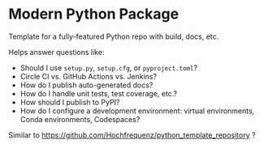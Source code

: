 # Modern Python Package

Template for a fully-featured Python repo with build, docs, etc.

Helps answer questions like:

- Should I use `setup.py`, `setup.cfg`, or `pyproject.toml`?
- Circle CI vs. GitHub Actions vs. Jenkins?
- How do I publish auto-generated docs?
- How do I handle unit tests, test coverage, etc.?
- How should I publish to PyPI?
- How do I configure a development environment: virtual environments, Conda environments, Codespaces?

Similar to https://github.com/Hochfrequenz/python_template_repository ?
